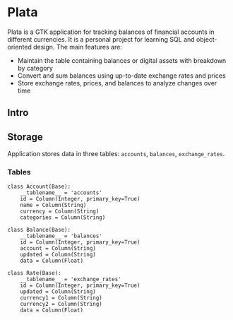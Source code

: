 # Plata

Plata is a GTK application for tracking balances of financial accounts
in different currencies. It is a personal project for learning SQL and
object-oriented design. The main features are:

- Maintain the table containing balances or digital assets with
  breakdown by category
- Convert and sum balances using up-to-date exchange rates and prices
- Store exchange rates, prices, and balances to analyze changes over time

## Intro


## Storage

Application stores data in three tables: `accounts`, `balances`,
`exchange_rates`.

### Tables

    class Account(Base):
        __tablename__ = 'accounts'
        id = Column(Integer, primary_key=True)
        name = Column(String)
        currency = Column(String)
        categories = Column(String)

    class Balance(Base):
        __tablename__ = 'balances'
        id = Column(Integer, primary_key=True)
        account = Column(String)
        updated = Column(String)
        data = Column(Float)

    class Rate(Base):
        __tablename__ = 'exchange_rates'
        id = Column(Integer, primary_key=True)
        updated = Column(String)
        currency1 = Column(String)
        currency2 = Column(String)
        data = Column(Float)
